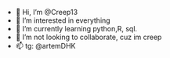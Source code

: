- 👋 Hi, I’m @Creep13
- 👀 I’m interested in everything
- 🌱 I’m currently learning python,R, sql.
- 💞️ I’m not looking to collaborate, cuz im creep 
- 📫 tg: @artemDHK

<!---
Creep13/Creep13 is a ✨ special ✨ repository because its `README.md` (this file) appears on your GitHub profile.
You can click the Preview link to take a look at your changes.
--->
